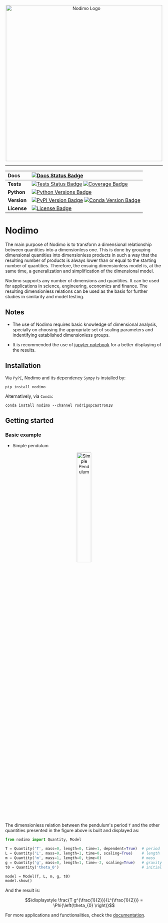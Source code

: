 <p align="center" width="100%">
    <img src="https://github.com/rodrigopcastro018/nodimo/raw/main/docs/logo/logo_name_side.svg" alt="Nodimo Logo" width="500">
</p>

---

| **Docs**    | [![Docs Status Badge]][Docs Status]                                           |
| :---------- | :---------------------------------------------------------------------------- |
| **Tests**   | [![Tests Status Badge]][Tests Status] [![Coverage Badge]][Coverage]           |
| **Python**  | [![Python Versions Badge]][Python Versions]                                   |
| **Version** | [![PyPI Version Badge]][PyPI Version] [![Conda Version Badge]][Conda Version] |
| **License** | [![License Badge]][License]                                                   |

# Nodimo
The main purpose of Nodimo is to transform a dimensional relationship between quantities into a dimensionless one. This is done by grouping dimensional quantities into dimensionless products in such a way that the resulting number of products is always lower than or equal to the starting number of quantities. Therefore, the ensuing dimensionless model is, at the same time, a generalization and simplification of the dimensional model.

Nodimo supports any number of dimensions and quantities. It can be used for applications in science, engineering, economics and finance. The resulting dimensionless relations can be used as the basis for further studies in similarity and model testing.

## Notes

* The use of Nodimo requires basic knowledge of dimensional analysis, specially on choosing the appropriate set of scaling parameters and indentifying established dimensionless groups.

* It is recommended the use of [jupyter notebook][Jupyter Notebook] for a better displaying of the results.

## Installation
Via `PyPI`, Nodimo and its dependency `Sympy` is installed by:
```shell
pip install nodimo
```

Alternatively, via `Conda`:
```shell
conda install nodimo --channel rodrigopcastro018
```

## Getting started
### Basic example
* Simple pendulum

<p align="center" width="100%">
    <img width="30%" src="https://github.com/rodrigopcastro018/nodimo/raw/main/docs/tutorials/drawings/01_simple_pendulum.svg" alt="Simple Pendulum">
</p>

The dimensionless relation between the pendulum's period `T` and the other quantities presented in the figure above is built and displayed as:

```python
from nodimo import Quantity, Model

T = Quantity('T', mass=0, length=0, time=1, dependent=True)  # period
L = Quantity('L', mass=0, length=1, time=0, scaling=True)    # length
m = Quantity('m', mass=1, length=0, time=0)                  # mass
g = Quantity('g', mass=0, length=1, time=-2, scaling=True)   # gravity
t0 = Quantity('theta_0')                                     # initial angle

model = Model(T, L, m, g, t0)
model.show()
```

And the result is:

$$\displaystyle \frac{T g^{\frac{1}{2}}}{L^{\frac{1}{2}}} = \Phi{\left(\theta_{0} \right)}$$

For more applications and functionalities, check the [documentation][Docs Status].

<!-- Links -->
[Docs Status]: https://nodimo.readthedocs.io/
[Docs Status Badge]: https://img.shields.io/readthedocs/nodimo?color=8A2BE2
[Tests Status]: https://github.com/rodrigopcastro018/nodimo/actions/workflows/full_test.yml?query=branch%3Amain
[Tests Status Badge]: https://img.shields.io/github/actions/workflow/status/rodrigopcastro018/nodimo/full_test.yml?branch=main&label=Tests
[Coverage]: https://coverage-badge.samuelcolvin.workers.dev/redirect/rodrigopcastro018/nodimo
[Coverage Badge]: https://coverage-badge.samuelcolvin.workers.dev/rodrigopcastro018/nodimo.svg
[Python Versions]: https://pypi.org/project/nodimo
[Python Versions Badge]: https://img.shields.io/pypi/pyversions/nodimo
[PyPI Version]: https://pypi.org/project/nodimo/
[PyPI Version Badge]: https://img.shields.io/pypi/v/nodimo?label=PyPI&color=orange
[Conda Version]: https://anaconda.org/rodrigopcastro018/nodimo
[Conda Version Badge]: https://img.shields.io/conda/v/rodrigopcastro018/nodimo?label=Conda&color=green
[PyPI Downloads]: https://pypi.org/project/nodimo
[PyPI Downloads Badge]: https://img.shields.io/pypi/dm/nodimo?label=PyPI%20downloads&color=blue
[Conda Downloads]: https://anaconda.org/rodrigopcastro018/nodimo
[Conda Downloads Badge]: https://img.shields.io/conda/d/rodrigopcastro018/nodimo?label=Conda%20downloads&color=green
[License]: https://github.com/rodrigopcastro018/nodimo/blob/main/LICENSE
[License Badge]: https://img.shields.io/github/license/rodrigopcastro018/nodimo?label=License&color=yellow
[Jupyter Notebook]: https://jupyter.org/
